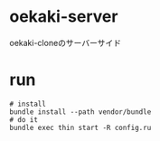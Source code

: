 # oekaki-server
oekaki-cloneのサーバーサイド

# run

```
# install
bundle install --path vendor/bundle
# do it
bundle exec thin start -R config.ru
```
